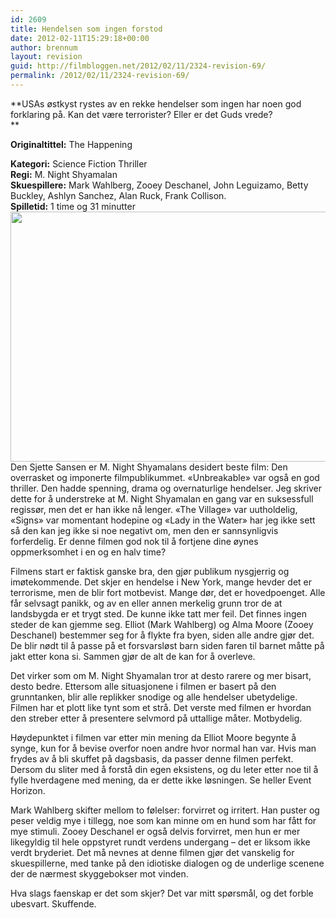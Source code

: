 ```yaml
---
id: 2609
title: Hendelsen som ingen forstod
date: 2012-02-11T15:29:18+00:00
author: brennum
layout: revision
guid: http://filmbloggen.net/2012/02/11/2324-revision-69/
permalink: /2012/02/11/2324-revision-69/
---
```

**USAs østkyst rystes av en rekke hendelser som ingen har noen god forklaring på. Kan det være terrorister? Eller er det Guds vrede?  
** 

**<!--more-->Originaltittel:** The Happening

  
**Kategori:** Science Fiction Thriller  
**Regi:** M. Night Shyamalan  
**Skuespillere:** Mark Wahlberg, Zooey Deschanel, John Leguizamo, Betty Buckley, Ashlyn Sanchez, Alan Ruck, Frank Collison.  
**Spilletid:** 1 time og 31 minutter  
<a href="http://filmbloggen.net/2012/02/08/hendelsen-som-ingen-forstod/zooey-deschanel-the-happening-movie-image/" rel="attachment wp-att-2440"><img class="alignnone size-full wp-image-2440" src="http://filmbloggen.net/wp-content/uploads//2012/02/zooey_deschanel_the_happening_movie_image.jpg" alt="" width="600" height="400" /></a>  
Den Sjette Sansen er M. Night Shyamalans desidert beste film: Den overrasket og imponerte filmpublikummet. &laquo;Unbreakable&raquo; var også en god thriller. Den hadde spenning, drama og overnaturlige hendelser. Jeg skriver dette for å understreke at M. Night Shyamalan en gang var en suksessfull regissør, men det er han ikke nå lenger. &laquo;The Village&raquo; var uutholdelig, &laquo;Signs&raquo; var momentant hodepine og &laquo;Lady in the Water&raquo; har jeg ikke sett så den kan jeg ikke si noe negativt om, men den er sannsynligvis forferdelig. Er denne filmen god nok til å fortjene dine øynes oppmerksomhet i en og en halv time?

Filmens start er faktisk ganske bra, den gjør publikum nysgjerrig og imøtekommende. Det skjer en hendelse i New York, mange hevder det er terrorisme, men de blir fort motbevist. Mange dør, det er hovedpoenget. Alle får selvsagt panikk, og av en eller annen merkelig grunn tror de at landsbygda er et trygt sted. De kunne ikke tatt mer feil. Det finnes ingen steder de kan gjemme seg. Elliot (Mark Wahlberg) og Alma Moore (Zooey Deschanel) bestemmer seg for å flykte fra byen, siden alle andre gjør det. De blir nødt til å passe på et forsvarsløst barn siden faren til barnet måtte på jakt etter kona si. Sammen gjør de alt de kan for å overleve.

Det virker som om M. Night Shyamalan tror at desto rarere og mer bisart, desto bedre. Ettersom alle situasjonene i filmen er basert på den grunntanken, blir alle replikker snodige og alle hendelser ubetydelige. Filmen har et plott like tynt som et strå. Det verste med filmen er hvordan den streber etter å presentere selvmord på uttallige måter. Motbydelig.

Høydepunktet i filmen var etter min mening da Elliot Moore begynte å synge, kun for å bevise overfor noen andre hvor normal han var. Hvis man frydes av å bli skuffet på dagsbasis, da passer denne filmen perfekt. Dersom du sliter med å forstå din egen eksistens, og du leter etter noe til å fylle hverdagene med mening, da er dette ikke løsningen. Se heller Event Horizon.

Mark Wahlberg skifter mellom to følelser: forvirret og irritert. Han puster og peser veldig mye i tillegg, noe som kan minne om en hund som har fått for mye stimuli. Zooey Deschanel er også delvis forvirret, men hun er mer likegyldig til hele oppstyret rundt verdens undergang &#8211; det er liksom ikke verdt bryderiet. Det må nevnes at denne filmen gjør det vanskelig for skuespillerne, med tanke på den idiotiske dialogen og de underlige scenene der de nærmest skyggebokser mot vinden.

Hva slags faenskap er det som skjer? Det var mitt spørsmål, og det forble ubesvart. Skuffende.